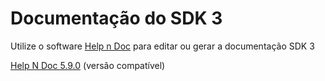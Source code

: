# Documentação do SDK 3

Utilize o software [Help n Doc](https://www.helpndoc.com/) para editar ou gerar a documentação SDK 3

[Help N Doc 5.9.0](https://firecast.app/downloads/helpndoc-setup-5.9.0.711.exe) (versão compatível)